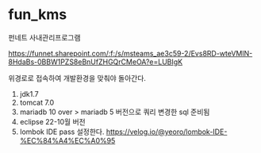 # fun_kms
펀네트 사내관리프로그램

https://funnet.sharepoint.com/:f:/s/msteams_ae3c59-2/Evs8RD-wteVMlN-8HdaBs-0BBW1PZS8eBnUfZHGQrCMeOA?e=LUBIgK

위경로로 접속하여 개발환경을 맞춰야 돌아간다.
1) jdk1.7
2) tomcat 7.0
3) mariadb 10 over > mariadb 5 버전으로 쿼리 변경한 sql 준비됨
4) eclipse 22-10월 버전
5) lombok IDE pass 설정한다.
https://velog.io/@yeoro/lombok-IDE-%EC%84%A4%EC%A0%95
